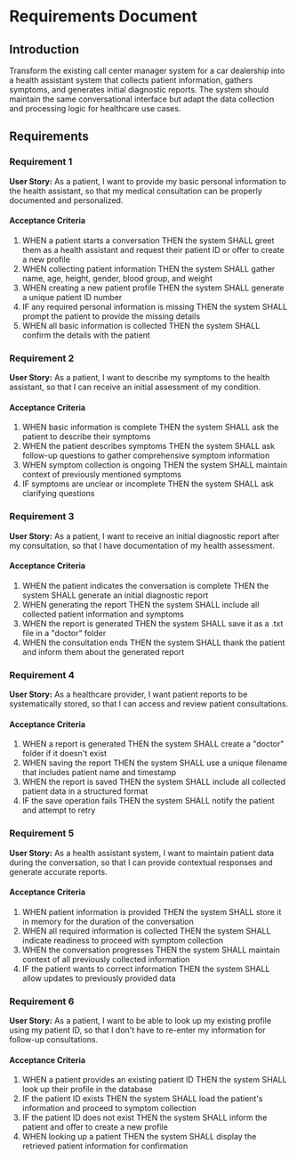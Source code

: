 # Requirements Document

## Introduction

Transform the existing call center manager system for a car dealership into a health assistant system that collects patient information, gathers symptoms, and generates initial diagnostic reports. The system should maintain the same conversational interface but adapt the data collection and processing logic for healthcare use cases.

## Requirements

### Requirement 1

**User Story:** As a patient, I want to provide my basic personal information to the health assistant, so that my medical consultation can be properly documented and personalized.

#### Acceptance Criteria

1. WHEN a patient starts a conversation THEN the system SHALL greet them as a health assistant and request their patient ID or offer to create a new profile
2. WHEN collecting patient information THEN the system SHALL gather name, age, height, gender, blood group, and weight
3. WHEN creating a new patient profile THEN the system SHALL generate a unique patient ID number
4. IF any required personal information is missing THEN the system SHALL prompt the patient to provide the missing details
5. WHEN all basic information is collected THEN the system SHALL confirm the details with the patient

### Requirement 2

**User Story:** As a patient, I want to describe my symptoms to the health assistant, so that I can receive an initial assessment of my condition.

#### Acceptance Criteria

1. WHEN basic information is complete THEN the system SHALL ask the patient to describe their symptoms
2. WHEN the patient describes symptoms THEN the system SHALL ask follow-up questions to gather comprehensive symptom information
3. WHEN symptom collection is ongoing THEN the system SHALL maintain context of previously mentioned symptoms
4. IF symptoms are unclear or incomplete THEN the system SHALL ask clarifying questions

### Requirement 3

**User Story:** As a patient, I want to receive an initial diagnostic report after my consultation, so that I have documentation of my health assessment.

#### Acceptance Criteria

1. WHEN the patient indicates the conversation is complete THEN the system SHALL generate an initial diagnostic report
2. WHEN generating the report THEN the system SHALL include all collected patient information and symptoms
3. WHEN the report is generated THEN the system SHALL save it as a .txt file in a "doctor" folder
4. WHEN the consultation ends THEN the system SHALL thank the patient and inform them about the generated report

### Requirement 4

**User Story:** As a healthcare provider, I want patient reports to be systematically stored, so that I can access and review patient consultations.

#### Acceptance Criteria

1. WHEN a report is generated THEN the system SHALL create a "doctor" folder if it doesn't exist
2. WHEN saving the report THEN the system SHALL use a unique filename that includes patient name and timestamp
3. WHEN the report is saved THEN the system SHALL include all collected patient data in a structured format
4. IF the save operation fails THEN the system SHALL notify the patient and attempt to retry

### Requirement 5

**User Story:** As a health assistant system, I want to maintain patient data during the conversation, so that I can provide contextual responses and generate accurate reports.

#### Acceptance Criteria

1. WHEN patient information is provided THEN the system SHALL store it in memory for the duration of the conversation
2. WHEN all required information is collected THEN the system SHALL indicate readiness to proceed with symptom collection
3. WHEN the conversation progresses THEN the system SHALL maintain context of all previously collected information
4. IF the patient wants to correct information THEN the system SHALL allow updates to previously provided data

### Requirement 6

**User Story:** As a patient, I want to be able to look up my existing profile using my patient ID, so that I don't have to re-enter my information for follow-up consultations.

#### Acceptance Criteria

1. WHEN a patient provides an existing patient ID THEN the system SHALL look up their profile in the database
2. IF the patient ID exists THEN the system SHALL load the patient's information and proceed to symptom collection
3. IF the patient ID does not exist THEN the system SHALL inform the patient and offer to create a new profile
4. WHEN looking up a patient THEN the system SHALL display the retrieved patient information for confirmation
